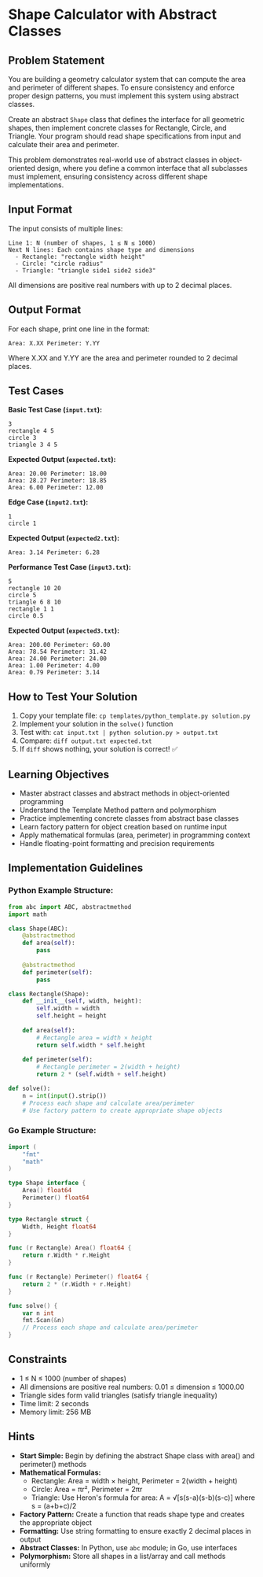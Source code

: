 # Shape Calculator with Abstract Classes

## Problem Statement

You are building a geometry calculator system that can compute the area and perimeter of different shapes. To ensure consistency and enforce proper design patterns, you must implement this system using abstract classes.

Create an abstract `Shape` class that defines the interface for all geometric shapes, then implement concrete classes for Rectangle, Circle, and Triangle. Your program should read shape specifications from input and calculate their area and perimeter.

This problem demonstrates real-world use of abstract classes in object-oriented design, where you define a common interface that all subclasses must implement, ensuring consistency across different shape implementations.

## Input Format

The input consists of multiple lines:
```
Line 1: N (number of shapes, 1 ≤ N ≤ 1000)
Next N lines: Each contains shape type and dimensions
  - Rectangle: "rectangle width height"
  - Circle: "circle radius"
  - Triangle: "triangle side1 side2 side3"
```

All dimensions are positive real numbers with up to 2 decimal places.

## Output Format

For each shape, print one line in the format:
```
Area: X.XX Perimeter: Y.YY
```

Where X.XX and Y.YY are the area and perimeter rounded to 2 decimal places.

## Test Cases

**Basic Test Case (`input.txt`):**
```
3
rectangle 4 5
circle 3
triangle 3 4 5
```

**Expected Output (`expected.txt`):**
```
Area: 20.00 Perimeter: 18.00
Area: 28.27 Perimeter: 18.85
Area: 6.00 Perimeter: 12.00
```

**Edge Case (`input2.txt`):**
```
1
circle 1
```

**Expected Output (`expected2.txt`):**
```
Area: 3.14 Perimeter: 6.28
```

**Performance Test Case (`input3.txt`):**
```
5
rectangle 10 20
circle 5
triangle 6 8 10
rectangle 1 1
circle 0.5
```

**Expected Output (`expected3.txt`):**
```
Area: 200.00 Perimeter: 60.00
Area: 78.54 Perimeter: 31.42
Area: 24.00 Perimeter: 24.00
Area: 1.00 Perimeter: 4.00
Area: 0.79 Perimeter: 3.14
```

## How to Test Your Solution
1. Copy your template file: `cp templates/python_template.py solution.py`
2. Implement your solution in the `solve()` function
3. Test with: `cat input.txt | python solution.py > output.txt`
4. Compare: `diff output.txt expected.txt`
5. If `diff` shows nothing, your solution is correct! ✅

## Learning Objectives
- Master abstract classes and abstract methods in object-oriented programming
- Understand the Template Method pattern and polymorphism
- Practice implementing concrete classes from abstract base classes
- Learn factory pattern for object creation based on runtime input
- Apply mathematical formulas (area, perimeter) in programming context
- Handle floating-point formatting and precision requirements

## Implementation Guidelines

### Python Example Structure:
```python
from abc import ABC, abstractmethod
import math

class Shape(ABC):
    @abstractmethod
    def area(self):
        pass
    
    @abstractmethod
    def perimeter(self):
        pass

class Rectangle(Shape):
    def __init__(self, width, height):
        self.width = width
        self.height = height
    
    def area(self):
        # Rectangle area = width × height
        return self.width * self.height
    
    def perimeter(self):
        # Rectangle perimeter = 2(width + height)
        return 2 * (self.width + self.height)

def solve():
    n = int(input().strip())
    # Process each shape and calculate area/perimeter
    # Use factory pattern to create appropriate shape objects
```

### Go Example Structure:
```go
import (
    "fmt"
    "math"
)

type Shape interface {
    Area() float64
    Perimeter() float64
}

type Rectangle struct {
    Width, Height float64
}

func (r Rectangle) Area() float64 {
    return r.Width * r.Height
}

func (r Rectangle) Perimeter() float64 {
    return 2 * (r.Width + r.Height)
}

func solve() {
    var n int
    fmt.Scan(&n)
    // Process each shape and calculate area/perimeter
}
```

## Constraints
- 1 ≤ N ≤ 1000 (number of shapes)
- All dimensions are positive real numbers: 0.01 ≤ dimension ≤ 1000.00
- Triangle sides form valid triangles (satisfy triangle inequality)
- Time limit: 2 seconds
- Memory limit: 256 MB

## Hints
- **Start Simple:** Begin by defining the abstract Shape class with area() and perimeter() methods
- **Mathematical Formulas:** 
  - Rectangle: Area = width × height, Perimeter = 2(width + height)
  - Circle: Area = πr², Perimeter = 2πr
  - Triangle: Use Heron's formula for area: A = √[s(s-a)(s-b)(s-c)] where s = (a+b+c)/2
- **Factory Pattern:** Create a function that reads shape type and creates the appropriate object
- **Formatting:** Use string formatting to ensure exactly 2 decimal places in output
- **Abstract Classes:** In Python, use `abc` module; in Go, use interfaces
- **Polymorphism:** Store all shapes in a list/array and call methods uniformly
